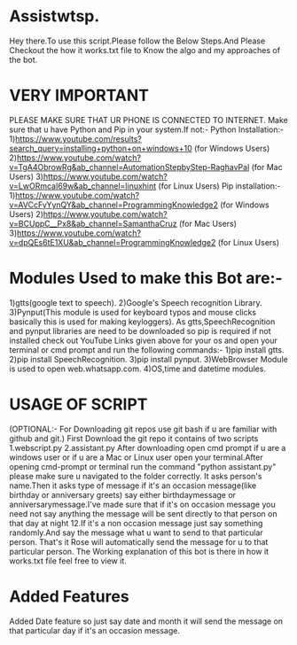 # Assistwtsp.
Hey there.To use this script.Please follow the Below Steps.And Please Checkout the how it works.txt file to Know the algo and my approaches of the bot.
# VERY IMPORTANT
PLEASE MAKE SURE THAT UR PHONE IS CONNECTED TO INTERNET.
Make sure that u have Python and Pip in your system.If not:-
Python Installation:-
1)https://www.youtube.com/results?search_query=installing+python+on+windows+10 (for Windows Users)
2)https://www.youtube.com/watch?v=TgA4ObrowRg&ab_channel=AutomationStepbyStep-RaghavPal (for Mac Users)
3)https://www.youtube.com/watch?v=LwORmcaI69w&ab_channel=linuxhint (for Linux Users)
Pip installation:-
1)https://www.youtube.com/watch?v=AVCcFyYynQY&ab_channel=ProgrammingKnowledge2 (for Windows Users)
2)https://www.youtube.com/watch?v=BCUppC__Px8&ab_channel=SamanthaCruz (for Mac Users)
3)https://www.youtube.com/watch?v=dpQEs6tE1XU&ab_channel=ProgrammingKnowledge2 (for Linux Users)
# Modules Used to make this Bot are:- 
1)gtts(google text to speech).
2)Google's Speech recognition Library.
3)Pynput(This module is used for keyboard typos and mouse clicks basically this is used for making keyloggers).
As gtts,SpeechRecognition and pynput libraries are need to be downloaded so pip is required if not installed check out YouTube Links given above for your os and  open your terminal or cmd prompt and run the following commands:-
  1)pip install gtts.
  2)pip install SpeechRecognition.
  3)pip install pynput.
3)WebBrowser Module is used to open web.whatsapp.com.
4)OS,time and datetime modules.
# USAGE OF SCRIPT
(OPTIONAL:- For Downloading git repos use git bash if u are familiar with github and git.)
First Download the git repo it contains of two scripts  
1.webscript.py
2.assistant.py
After downloading open cmd prompt if u are a windows user or if u are a Mac or Linux user open your terminal.After opening cmd-prompt or terminal run the command "python assistant.py" please make sure u navigated to the folder correctly.
It asks person's name.Then it asks type of message if it's an occasion message(like birthday or anniversary greets) say either birthdaymessage or anniversarymessage.I've made sure that if it's on occasion message you need not say anything the message will be sent directly to that person on that day at night 12.If it's a non occasion message just say something randomly.And say the message what u want to send to that particular person.
That's it Rose will automatically send the message for u to that particular person.
The Working explanation of this bot is there in how it works.txt file feel free to view it.
# Added Features
Added Date feature so just say date and month it will send the message on that particular day if it's an occasion message.
